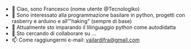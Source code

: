 - 👋 Ciao, sono Francesco (nome utente @Tecnologiko)
- 👀 Sono interessato alla programmazione basilare in python, progetti con rasberry e arduino e all'"haking" (sempre di base)
- 🌱 Attualmente sto imparando il lilinguaggio python come autodidatta
- 💞️ Sto cercando di collaborare su ...
- 📫 Come raggiungermi e-mail: vailardifra@gmail.com

<!---
Tecnologiko/Tecnologiko is a ✨ special ✨ repository because its `README.md` (this file) appears on your GitHub profile.
You can click the Preview link to take a look at your changes.
--->
